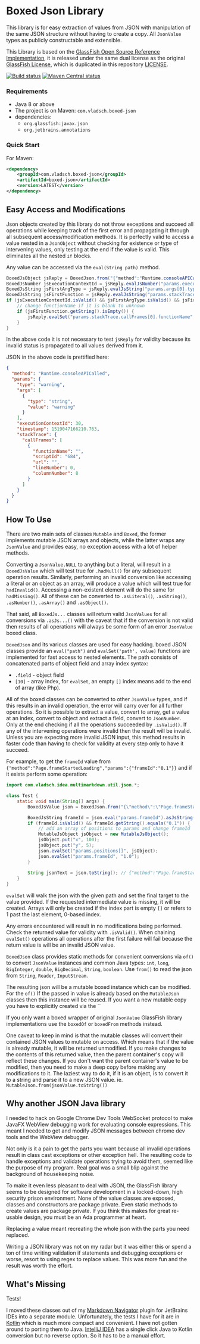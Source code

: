 # Boxed Json Library

This library is for easy extraction of values from JSON with manipulation of the same JSON
structure without having to create a copy. All `JsonValue` types as publicly constructable and
extensible.

This Library is based on the [GlassFish Open Source Reference Implementation], it is released
under the same dual license as the original [GlassFish License], which is duplicated in this
repository [LICENSE].

[![Build status](https://travis-ci.org/vsch/boxed-json.svg?branch=master)](https://travis-ci.org/vsch/boxed-json)
[![Maven Central status](https://img.shields.io/maven-central/v/com.vladsch.boxed-json/boxed-json.svg)](https://search.maven.org/#search%7Cga%7C1%7Cg%3A%22com.vladsch.boxed-json%22)

### Requirements

* Java 8 or above
* The project is on Maven: `com.vladsch.boxed-json`
* dependencies:
  * `org.glassfish:javax.json`
  * `org.jetbrains.annotations`

### Quick Start

For Maven:

```xml
<dependency>
    <groupId>com.vladsch.boxed-json</groupId>
    <artifactId>boxed-json</artifactId>
    <version>LATEST</version>
</dependency>
```

## Easy Access and Modifications

Json objects created by this library do not throw exceptions and succeed all operations while
keeping track of the first error and propagating it through all subsequent access/modification
methods. It is perfectly valid to access a value nested in a `JsonObject` without checking for
existence or type of intervening values, only testing at the end if the value is valid. This
eliminates all the nested `if` blocks.

Any value can be accessed via the `eval(String path)` method.

```java
BoxedJsObject jsReply = BoxedJson.from("{"method":"Runtime.consoleAPICalled","params":{"type":"warning","args":[{"type":"string","value":"warning"}],"executionContextId":30,"timestamp":1519047166210.763,"stackTrace":{"callFrames":[{"functionName":"","scriptId":"684","url":"","lineNumber":0,"columnNumber":8}]}}}");
BoxedJsNumber jsExecutionContextId = jsReply.evalJsNumber("params.executionContextId");
BoxedJsString jsFirstArgType = jsReply.evalJsString("params.args[0].type");
BoxedJsString jsFirstFunction = jsReply.evalJsString("params.stackTrace.callFrames[0].functionName");
if (jsExecutionContextId.isValid() && jsFirstArgType.isValid() && jsFirstFunction.isValid()) {
    // change functionName if it is blank to unknown
    if (jsFirstFunction.getString().isEmpty()) {
        jsReply.evalSet("params.stackTrace.callFrames[0].functionName", "unknown");
    }
}
```

In the above code it is not necessary to test `jsReply` for validity because its invalid status
is propagated to all values derived from it.

JSON in the above code is prettified here:

```json
{
  "method": "Runtime.consoleAPICalled",
  "params": {
    "type": "warning",
    "args": [
      {
        "type": "string",
        "value": "warning"
      }
    ],
    "executionContextId": 30,
    "timestamp": 1519047166210.763,
    "stackTrace": {
      "callFrames": [
        {
          "functionName": "",
          "scriptId": "684",
          "url": "",
          "lineNumber": 0,
          "columnNumber": 8
        }
      ]
    }
  }
}
```

## How To Use

There are two main sets of classes `Mutable` and `Boxed`, the former implements mutable JSON
arrays and objects, while the latter wraps any `JsonValue` and provides easy, no exception
access with a lot of helper methods.

Converting a `JsonValue.NULL` to anything but a literal, will result in a `BoxedJsValue` which
will test true for `.hadNull()` for any subsequent operation results. Similarly, performing an
invalid conversion like accessing a literal or an object as an array, will produce a value which
will test true for `hadInvalid()`. Accessing a non-existent element will do the same for
`hadMissing()`. All of these can be converted to `.asLiteral()`, `.asString()`, `.asNumber()`,
`.asArray()` and `.asObject()`.

That said, all `BoxedJs...` classes will return valid `JsonValues` for all conversions via
`.asJs...()` with the caveat that if the conversion is not valid then results of all operations
will always be some form of an error `JsonValue` boxed class.

`BoxedJson` and its various classes are used for easy hacking. boxed JSON classes provide an
`eval("path")` and `evalSet('path', value)` functions are implemented for fast access to nested
elements. The path consists of concatenated parts of object field and array index syntax:

* `.field` - object field
* `[10]` - array index, for `evalSet`, an empty `[]` index means add to the end of array (like
  Php).

All of the boxed classes can be converted to other `JsonValue` types, and if this results in an
invalid operation, the error will carry over for all further operations. So it is possible to
extract a value, convert to array, get a value at an index, convert to object and extract a
field, convert to `JsonNumber`. Only at the end checking if all the operations succeeded by
`.isValid()`. If any of the intervening operations were invalid then the result will be invalid.
Unless you are expecting more invalid JSON input, this method results in faster code than having
to check for validity at every step only to have it succeed.

For example, to get the `frameId` value from
`{"method":"Page.frameStartedLoading","params":{"frameId":"0.1"}}` and if it exists perform some
operation:

```java
import com.vladsch.idea.multimarkdown.util.json.*;

class Test {
    static void main(String[] args) {
        BoxedJsValue json = BoxedJson.from("{\"method\":\"Page.frameStartedLoading\",\"params\":{\"frameId\":\"0.1\"}}");

        BoxedJsString frameId = json.eval("params.frameId").asJsString();
        if (frameId.isValid() && frameId.getString().equals("0.1")) {
            // add an array of positions to params and change frameId
            MutableJsObject jsObject = new MutableJsObject();
            jsObject.put("x", 100);
            jsObject.put("y", 5);
            json.evalSet("params.positions[]", jsObject);
            json.evalSet("params.frameId", "1.0");
        }
        
        String jsonText = json.toString(); // {"method":"Page.frameStartedLoading","params":{"frameId":"1.0","positions":[{"x":100,"y":5}]}}
    }
}

```

`evalSet` will walk the json with the given path and set the final target to the value provided.
If the requested intermediate value is missing, it will be created. Arrays will only be created
if the index part is empty `[]` or refers to 1 past the last element, 0-based index.

Any errors encountered will result in no modifications being performed. Check the returned value
for validity with `.isValid()`. When chaining `evalSet()` operations all operations after the
first failure will fail because the return value is will be an invalid JSON value. 

`BoxedJson` class provides static methods for convenient conversions via `of()` to convert
`JsonValue` instances and common Java types: `int`, `long`, `BigInteger`, `double`,
`BigDecimal`, `String`, `boolean`. Use `from()` to read the json from `String`, `Reader`,
`InputStream`.

The resulting json will be a mutable boxed instance which can be modified. For the `of()` If the
passed in value is already based on the `MutableJson` classes then this instance will be reused.
If you want a new mutable copy you have to explicitly created via the ``

If you only want a boxed wrapper of original `JsonValue` GlassFish library implementations use
the `boxedOf` or `boxedFrom` methods instead.

One caveat to keep in mind is that the mutable classes will convert their contained JSON values
to mutable on access. Which means that if the value is already mutable, it will be returned
unmodified. If you make changes to the contents of this returned value, then the parent
container's copy will reflect these changes. If you don't want the parent container's value to
be modified, then you need to make a deep copy before making any modifications to it. The
laziest way to do it, if it is an object, is to convert it to a string and parse it to a new
JSON value. ie. `MutableJson.from(jsonValue.toString())`

## Why another JSON Java library 

I needed to hack on Google Chrome Dev Tools WebSocket protocol to make JavaFX WebView debugging
work for evaluating console expressions. This meant I needed to get and modify JSON messages
between chrome dev tools and the WebView debugger.

Not only is it a pain to get the parts you want because all invalid operations result in class
cast exceptions or other exception hell. The resulting code to handle exceptions and validate
operations trying to avoid them, seemed like the purpose of my program. Real goal was a small
blip against the background of housekeeping noise.

To make it even less pleasant to deal with JSON, the GlassFish library seems to be designed for
software development in a locked-down, high security prison environment. None of the value
classes are exposed, classes and constructors are package private. Even static methods to create
values are package private. If you think this makes for great re-usable design, you must be an
Ada programmer at heart.

Replacing a value meant recreating the whole json with the parts you need replaced.

Writing a JSON library was not on my radar but it was either this or spend a ton of time writing
validation if statements and debugging exceptions or worse, resort to using regex to replace
values. This was more fun and the result was worth the effort.

## What's Missing

Tests! 

I moved these classes out of my [Markdown Navigator] plugin for JetBrains IDEs into a separate
module. Unfortunately, the tests I have for it are in [Kotlin] which is much more compact and
convenient. I have not gotten around to porting them to Java. [IntelliJ IDEA] has a single click
Java to Kotlin conversion but no reverse option. So it has to be a manual effort.

[GlassFish License]: https://javaee.github.io/glassfish/LICENSE
[GlassFish Open Source Reference Implementation]: https://javaee.github.io/glassfish/
[IntelliJ IDEA]: http://www.jetbrains.com/idea
[Kotlin]: http://kotlinlang.org
[LICENSE]: LICENSE.md
[Markdown Navigator]: http://vladsch.com/product/markdown-navigator 

